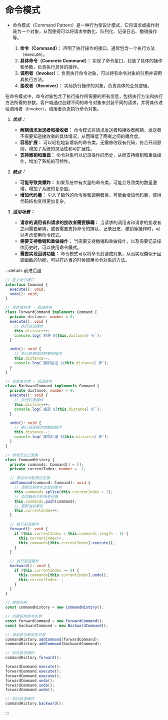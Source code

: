# 命令模式

- 命令模式（Command Pattern）是一种行为型设计模式，它将请求或操作封装为一个对象，从而使得可以将请求参数化、队列化、记录日志、撤销操作等。

  1.  **命令（Command）：** 声明了执行操作的接口，通常包含一个执行方法（execute）。
  2.  **具体命令（Concrete Command）：** 实现了命令接口，封装了具体的操作和参数，负责执行具体的操作。
  3.  **调用者（Invoker）：** 负责执行命令对象，可以持有命令对象的引用并调用其执行方法。
  4.  **接收者（Receiver）：** 实际执行操作的对象，负责具体的业务逻辑。

在命令模式中，命令对象包含了执行操作所需要的所有信息，包括执行方法和执行方法所需的参数。客户端通过创建不同的命令对象来封装不同的请求，并将其传递给调用者（Invoker），调用者负责执行命令对象。

1. **_优点：_**

   - **解耦请求发送者和接收者：** 命令模式将请求发送者和接收者解耦，发送者不需要知道接收者的具体情况，从而降低了两者之间的耦合度。
   - **容易扩展：** 可以轻松地新增新的命令类，无需修改现有代码，符合开闭原则，增加了系统的灵活性和可扩展性。
   - **支持撤销和重做：** 命令对象可以记录操作的历史，从而支持撤销和重做操作，增加了系统的可控性。

2. **_缺点：_**

   - **可能导致类爆炸：** 如果系统中有大量的命令类，可能会导致类的数量激增，增加了系统的复杂度。
   - **增加代码量：** 引入了额外的命令类和调用者类，可能会增加代码量，使得代码结构变得更加复杂。

3. **_适用场景：_**

   - **请求的调用者和请求的接收者需要解耦：** 当请求的调用者和请求的接收者之间需要解耦，或者需要支持命令的排队、记录日志、撤销等操作时，可以考虑使用命令模式。
   - **需要支持撤销和重做操作：** 当需要支持撤销和重做操作，以及需要记录操作历史时，可以使用命令模式。
   - **需要实现回调功能：** 命令模式可以将命令封装成对象，从而实现类似于回调函数的功能，可以在适当的时候调用命令对象的方法。

:::details 前进后退

```ts
// 定义命令接口
interface Command {
  execute(): void;
  undo(): void;
}

// 具体命令类 - 前进命令
class ForwardCommand implements Command {
  private distance: number = 0;
  execute(): void {
    // 执行前进操作
    this.distance++;
    console.log(`前进 ${this.distance} 步`);
  }

  undo(): void {
    // 执行前进操作的撤销操作
    this.distance--;
    console.log(`撤销前进 ${this.distance} 步`);
  }
}

// 具体命令类 - 后退命令
class BackwardCommand implements Command {
  private distance: number = 0;
  execute(): void {
    // 执行后退操作
    this.distance++;
    console.log(`后退 ${this.distance} 步`);
  }

  undo(): void {
    // 执行后退操作的撤销操作
    this.distance--;
    console.log(`撤销后退 ${this.distance} 步`);
  }
}

// 命令历史记录类
class CommandHistory {
  private commands: Command[] = [];
  private currentIndex: number = -1;

  // 添加命令到历史记录
  addCommand(command: Command): void {
    // 清除当前索引之后的命令
    this.commands.splice(this.currentIndex + 1);
    // 添加新命令到历史记录
    this.commands.push(command);
    // 更新当前索引
    this.currentIndex++;
  }

  // 执行前进操作
  forward(): void {
    if (this.currentIndex < this.commands.length - 1) {
      this.currentIndex++;
      this.commands[this.currentIndex].execute();
    }
  }

  // 执行后退操作
  backward(): void {
    if (this.currentIndex >= 0) {
      this.commands[this.currentIndex].undo();
      this.currentIndex--;
    }
  }
}

// 使用示例
const commandHistory = new CommandHistory();

// 创建具体命令实例
const forwardCommand = new ForwardCommand();
const backwardCommand = new BackwardCommand();

// 添加命令到历史记录
commandHistory.addCommand(forwardCommand);
commandHistory.addCommand(backwardCommand);

// 执行前进操作
commandHistory.forward();

forwardCommand.execute();
forwardCommand.execute();
forwardCommand.execute();
forwardCommand.undo();
forwardCommand.undo();
forwardCommand.undo();

// 执行后退操作
commandHistory.backward();
```

:::
